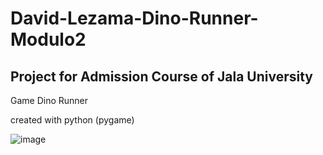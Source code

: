 # David-Lezama-Dino-Runner-Modulo2

## Project for Admission Course of Jala University

Game Dino Runner

created with python (pygame)


![image](https://github.com/DavidJala/David-Lezama-Dino-Runner-Modulo2/blob/master/dino_runner/assets/Other/Chrome%20Dino.gif)
